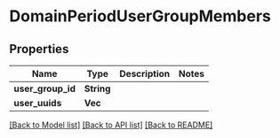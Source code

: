 # DomainPeriodUserGroupMembers

## Properties

Name | Type | Description | Notes
------------ | ------------- | ------------- | -------------
**user_group_id** | **String** |  |
**user_uuids** | **Vec<String>** |  |

[[Back to Model list]](../README.md#documentation-for-models) [[Back to API list]](../README.md#documentation-for-api-endpoints) [[Back to README]](../README.md)
